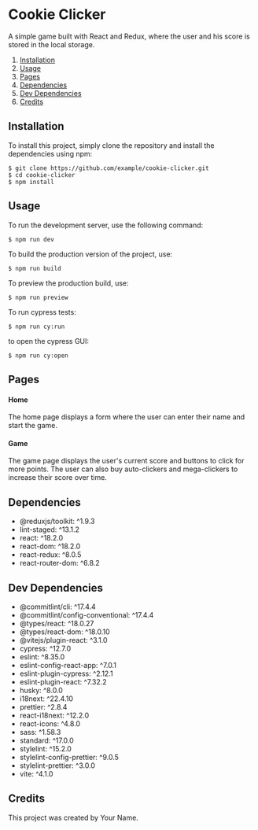 # Cookie Clicker
A simple game built with React and Redux, where the user and his score is stored in the local storage.

1. [Installation](#installation)
2. [Usage](#usage)
3. [Pages](#pages)
4. [Dependencies](#dependencies)
4. [Dev Dependencies](#devDependencies)
6. [Credits](#credits)

## Installation
To install this project, simply clone the repository and install the dependencies using npm: 
```
$ git clone https://github.com/example/cookie-clicker.git
$ cd cookie-clicker
$ npm install
```

## Usage
To run the development server, use the following command:
```
$ npm run dev
```

To build the production version of the project, use:
```
$ npm run build
```

To preview the production build, use:
```
$ npm run preview
```

To run cypress tests: 
```
$ npm run cy:run
```
to open the cypress GUI:
```
$ npm run cy:open
```

## Pages
#### Home
The home page displays a form where the user can enter their name and start the game.
#### Game
The game page displays the user's current score and buttons to click for more points. The user can also buy auto-clickers and mega-clickers to increase their score over time.

## Dependencies
* @reduxjs/toolkit: ^1.9.3
* lint-staged: ^13.1.2
* react: ^18.2.0
* react-dom: ^18.2.0
* react-redux: ^8.0.5
* react-router-dom: ^6.8.2

## Dev Dependencies
* @commitlint/cli: ^17.4.4
* @commitlint/config-conventional: ^17.4.4
* @types/react: ^18.0.27
* @types/react-dom: ^18.0.10
* @vitejs/plugin-react: ^3.1.0
* cypress: ^12.7.0
* eslint: ^8.35.0
* eslint-config-react-app: ^7.0.1
* eslint-plugin-cypress: ^2.12.1
* eslint-plugin-react: ^7.32.2
* husky: ^8.0.0
* i18next: ^22.4.10
* prettier: ^2.8.4
* react-i18next: ^12.2.0
* react-icons: ^4.8.0
* sass: ^1.58.3
* standard: ^17.0.0
* stylelint: ^15.2.0
* stylelint-config-prettier: ^9.0.5
* stylelint-prettier: ^3.0.0
* vite: ^4.1.0

## Credits
This project was created by Your Name.
